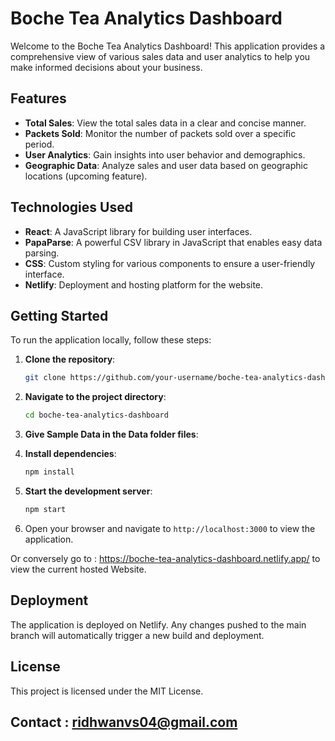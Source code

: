 # Boche Tea Analytics Dashboard

Welcome to the Boche Tea Analytics Dashboard! This application provides a comprehensive view of various sales data and user analytics to help you make informed decisions about your business.

## Features

- **Total Sales**: View the total sales data in a clear and concise manner.
- **Packets Sold**: Monitor the number of packets sold over a specific period.
- **User Analytics**: Gain insights into user behavior and demographics.
- **Geographic Data**: Analyze sales and user data based on geographic locations (upcoming feature).

## Technologies Used

- **React**: A JavaScript library for building user interfaces.
- **PapaParse**: A powerful CSV library in JavaScript that enables easy data parsing.
- **CSS**: Custom styling for various components to ensure a user-friendly interface.
- **Netlify**: Deployment and hosting platform for the website.

## Getting Started

To run the application locally, follow these steps:

1. **Clone the repository**:
    ```sh
    git clone https://github.com/your-username/boche-tea-analytics-dashboard.git
    ```

2. **Navigate to the project directory**:
    ```sh
    cd boche-tea-analytics-dashboard
    ```
3. **Give Sample Data in the Data folder files**:

3. **Install dependencies**:
    ```sh
    npm install
    ```

4. **Start the development server**:
    ```sh
    npm start
    ```

5. Open your browser and navigate to `http://localhost:3000` to view the application.

Or conversely go to : https://boche-tea-analytics-dashboard.netlify.app/ to view the current hosted Website.

## Deployment

The application is deployed on Netlify. Any changes pushed to the main branch will automatically trigger a new build and deployment.

## License

This project is licensed under the MIT License.

## Contact : ridhwanvs04@gmail.com
